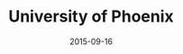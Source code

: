 ---
date: 2015-09-16
title: University of Phoenix
categories: bronze
logo: Phoenix.png
www: http://www.phoenix.edu/
---